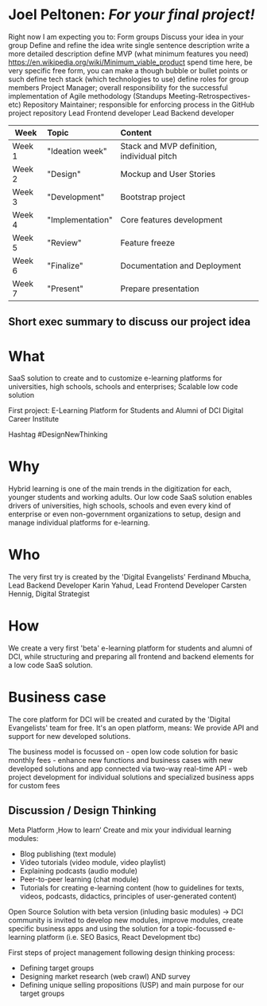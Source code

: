 # Joel Peltonen: _For your final project!_

Right now I am expecting you to:
Form groups
Discuss your idea in your group
Define and refine the idea
write single sentence description
write a more detailed description
define MVP (what minimum features you need) https://en.wikipedia.org/wiki/Minimum_viable_product
spend time here, be very specific
free form, you can make a though bubble or bullet points or such
define tech stack (which technologies to use)
define roles for group members
Project Manager; overall responsibility for the successful implementation of Agile methodology (Standups Meeting-Retrospectives-etc)
Repository Maintainer; responsible for enforcing process in the GitHub project repository
Lead Frontend developer
Lead Backend developer

| Week   | Topic            | Content                                    |
| ------ | :--------------- | :----------------------------------------- |
| Week 1 | "Ideation week"  | Stack and MVP definition, individual pitch |
| Week 2 | "Design"         | Mockup and User Stories                    |
| Week 3 | "Development"    | Bootstrap project                          |
| Week 4 | "Implementation" | Core features development                  |
| Week 5 | "Review"         | Feature freeze                             |
| Week 6 | "Finalize"       | Documentation and Deployment               |
| Week 7 | "Present"        | Prepare presentation                       |

## Short exec summary to discuss our project idea

# What

SaaS solution to create and to customize e-learning platforms for universities, high schools, schools and enterprises;
Scalable low code solution

First project: E-Learning Platform for Students and Alumni of DCI Digital Career Institute

Hashtag #DesignNewThinking

# Why

Hybrid learning is one of the main trends in the digitization for each, younger students and working adults.
Our low code SaaS solution enables drivers of universities, high schools, schools and even every kind of enterprise or even non-government organizations to setup, design and manage individual platforms for e-learning.

# Who

The very first try is created by the 'Digital Evangelists'
Ferdinand Mbucha, Lead Backend Developer
Karin Yahud, Lead Frontend Developer
Carsten Hennig, Digital Strategist

# How

We create a very first 'beta' e-learning platform for students and alumni of DCI, while structuring and preparing all frontend and backend elements for a low code SaaS solution.

# Business case

The core platform for DCI will be created and curated by the 'Digital Evangelists' team for free.
It's an open platform, means: We provide API and support for new developed solutions.

The business model is focussed on - open low code solution for basic monthly fees - enhance new functions and business cases with new developed solutions and app connected via two-way real-time API - web project development for individual solutions and specialized business apps for custom fees

## Discussion / Design Thinking

Meta Platform ‚How to learn‘
Create and mix your individual learning modules:

- Blog publishing (text module)
- Video tutorials (video module, video playlist)
- Explaining podcasts (audio module)
- Peer-to-peer learning (chat module)
- Tutorials for creating e-learning content (how to guidelines for texts, videos, podcasts, didactics, principles of user-generated content)

Open Source Solution with beta version (inluding basic modules) -> DCI community is invited to develop new modules, improve modules, create specific business apps and using the solution for a topic-focussed e-learning platform (i.e. SEO Basics, React Development tbc)

First steps of project management following design thinking process:

- Defining target groups
- Designing market research (web crawl) AND survey
- Defining unique selling propositions (USP) and main purpose for our target groups

